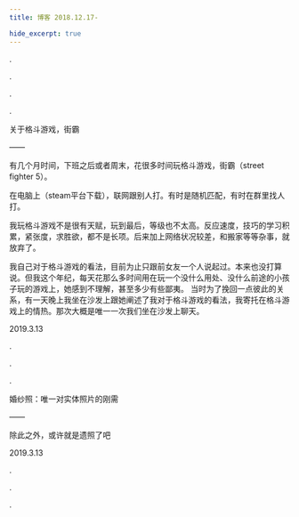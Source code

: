 ```yaml
---
title: 博客 2018.12.17-

hide_excerpt: true
---
```


.

<!--more-->

.

.

.


关于格斗游戏，街霸

——

有几个月时间，下班之后或者周末，花很多时间玩格斗游戏，街霸（street fighter 5）。

在电脑上（steam平台下载），联网跟别人打。有时是随机匹配，有时在群里找人打。

我玩格斗游戏不是很有天赋，玩到最后，等级也不太高。反应速度，技巧的学习积累，紧张度，求胜欲，都不是长项。后来加上网络状况较差，和搬家等等杂事，就放弃了。

我自己对于格斗游戏的看法，目前为止只跟前女友一个人说起过。本来也没打算说。但我这个年纪，每天花那么多时间用在玩一个没什么用处、没什么前途的小孩子玩的游戏上，她感到不理解，甚至多少有些鄙夷。
当时为了挽回一点彼此的关系，有一天晚上我坐在沙发上跟她阐述了我对于格斗游戏的看法，我寄托在格斗游戏上的情热。那次大概是唯一一次我们坐在沙发上聊天。

2019.3.13

.

.

.

婚纱照：唯一对实体照片的刚需

——

除此之外，或许就是遗照了吧

2019.3.13

.

.

.
